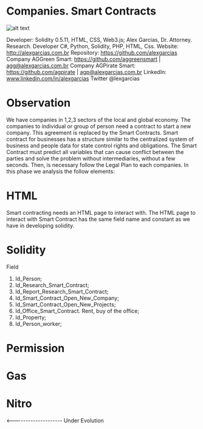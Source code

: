 # Companies. Smart Contracts


![alt text](http://alexgarcias.com.br/blog/wp-content/uploads/2017/05/AlexGarciasAttorneys.png)

Developer: Solidity 0.5.11, HTML, CSS, Web3.js; Alex Garcias, Dr. Attorney. Research. Developer C#, Python, Solidity, PHP, HTML, Css. Website: http://alexgarcias.com.br Repository: https://github.com/alexgarcias Company AGGreen Smart: https://github.com/aggreensmart | agg@alexgarcias.com.br Company AGPirate Smart: https://github.com/agpirate | agp@alexgarcias.com.br LinkedIn: www.linkedin.com/in/alexgarcias Twitter @lexgarcias

# Observation

We have companies in 1,2,3 sectors of the local and global economy. The companies to individual or group of person need a contract to start a new company. 
This agreement is replaced by the Smart Contracts. Smart contract for businesses has a structure similar to the centralized system of business and people data for state control rights and obligations.
The Smart Contract must predict all variables that can cause conflict between the parties and solve the problem without intermediaries, without a few seconds. 
Then, is necessary follow the Legal Plan to each companies. In this phase we analysis the follow elements:

# HTML

Smart contracting needs an HTML page to interact with. The HTML page to interact with Smart Contract has the same field name and constant as we have in developing solidity.

# Solidity

Field

1. Id_Person;
2. Id_Research_Smart_Contract;
3. Id_Report_Research_Smart_Contract;
4. Id_Smart_Contract_Open_New_Company;
5. Id_Smart_Contract_Open_New_Projects;
6. Id_Office_Smart_Contract. Rent, buy of the office;
7. Id_Property;
8. Id_Person_worker;

# Permission


# Gas



# Nitro



<-------------------- Under Evolution

